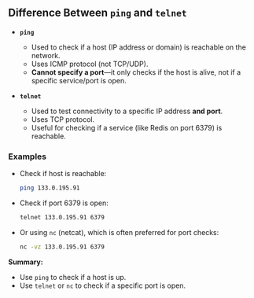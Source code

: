 ## Difference Between `ping` and `telnet`

- **`ping`**  
  - Used to check if a host (IP address or domain) is reachable on the network.
  - Uses ICMP protocol (not TCP/UDP).
  - **Cannot specify a port**—it only checks if the host is alive, not if a specific service/port is open.

- **`telnet`**  
  - Used to test connectivity to a specific IP address **and port**.
  - Uses TCP protocol.
  - Useful for checking if a service (like Redis on port 6379) is reachable.

### Examples

- Check if host is reachable:
  ```sh
  ping 133.0.195.91
  ```

- Check if port 6379 is open:
  ```sh
  telnet 133.0.195.91 6379
  ```

- Or using `nc` (netcat), which is often preferred for port checks:
  ```sh
  nc -vz 133.0.195.91 6379
  ```

**Summary:**  
- Use `ping` to check if a host is up.
- Use `telnet` or `nc` to check if a specific port is open.